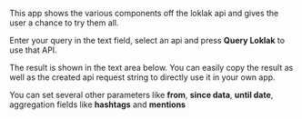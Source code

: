 This app shows the various components off the loklak api
and gives the user a chance to try them all.

Enter your query in the text field, select an api and press
**Query Loklak** to use that API.

The result is shown in the text area below. You can easily
copy the result as well as the created api request string
to directly use it in your own app.

You can set several other parameters like **from**, 
**since data**, **until date**, aggregation fields
like **hashtags** and **mentions**